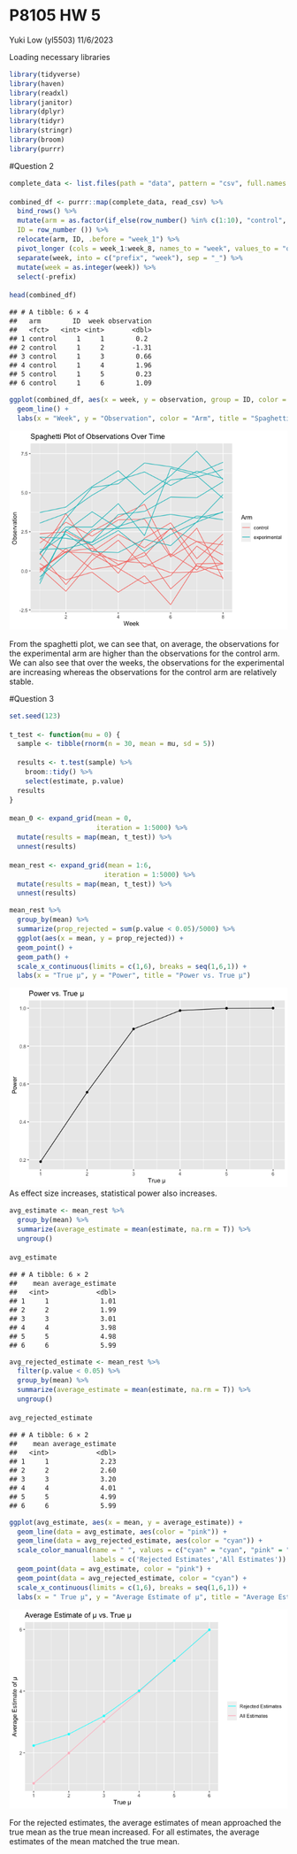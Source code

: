 P8105 HW 5
================
Yuki Low (yl5503)
11/6/2023

Loading necessary libraries

``` r
library(tidyverse)
library(haven)
library(readxl)
library(janitor)
library(dplyr)
library(tidyr)
library(stringr)
library(broom)
library(purrr)
```

\#Question 2

``` r
complete_data <- list.files(path = "data", pattern = "csv", full.names = TRUE)

combined_df <- purrr::map(complete_data, read_csv) %>% 
  bind_rows() %>% 
  mutate(arm = as.factor(if_else(row_number() %in% c(1:10), "control", "experimental")),
  ID = row_number ()) %>%
  relocate(arm, ID, .before = "week_1") %>%
  pivot_longer (cols = week_1:week_8, names_to = "week", values_to = "observation") %>%
  separate(week, into = c("prefix", "week"), sep = "_") %>%
  mutate(week = as.integer(week)) %>%
  select(-prefix)

head(combined_df)
```

    ## # A tibble: 6 × 4
    ##   arm        ID  week observation
    ##   <fct>   <int> <int>       <dbl>
    ## 1 control     1     1        0.2 
    ## 2 control     1     2       -1.31
    ## 3 control     1     3        0.66
    ## 4 control     1     4        1.96
    ## 5 control     1     5        0.23
    ## 6 control     1     6        1.09

``` r
ggplot(combined_df, aes(x = week, y = observation, group = ID, color = arm)) +
  geom_line() +
  labs(x = "Week", y = "Observation", color = "Arm", title = "Spaghetti Plot of Observations Over Time" )
```

![](p8105_hw5_yl5503_files/figure-gfm/unnamed-chunk-3-1.png)<!-- -->

From the spaghetti plot, we can see that, on average, the observations
for the experimental arm are higher than the observations for the
control arm. We can also see that over the weeks, the observations for
the experimental are increasing whereas the observations for the control
arm are relatively stable.

\#Question 3

``` r
set.seed(123)

t_test <- function(mu = 0) {
  sample <- tibble(rnorm(n = 30, mean = mu, sd = 5))
  
  results <- t.test(sample) %>% 
    broom::tidy() %>% 
    select(estimate, p.value)
  results
}

mean_0 <- expand_grid(mean = 0, 
                      iteration = 1:5000) %>% 
  mutate(results = map(mean, t_test)) %>% 
  unnest(results)

mean_rest <- expand_grid(mean = 1:6, 
                        iteration = 1:5000) %>% 
  mutate(results = map(mean, t_test)) %>% 
  unnest(results)
```

``` r
mean_rest %>%
  group_by(mean) %>% 
  summarize(prop_rejected = sum(p.value < 0.05)/5000) %>% 
  ggplot(aes(x = mean, y = prop_rejected)) + 
  geom_point() + 
  geom_path() +
  scale_x_continuous(limits = c(1,6), breaks = seq(1,6,1)) + 
  labs(x = "True μ", y = "Power", title = "Power vs. True μ")
```

![](p8105_hw5_yl5503_files/figure-gfm/unnamed-chunk-5-1.png)<!-- --> As
effect size increases, statistical power also increases.

``` r
avg_estimate <- mean_rest %>% 
  group_by(mean) %>% 
  summarize(average_estimate = mean(estimate, na.rm = T)) %>% 
  ungroup()

avg_estimate
```

    ## # A tibble: 6 × 2
    ##    mean average_estimate
    ##   <int>            <dbl>
    ## 1     1             1.01
    ## 2     2             1.99
    ## 3     3             3.01
    ## 4     4             3.98
    ## 5     5             4.98
    ## 6     6             5.99

``` r
avg_rejected_estimate <- mean_rest %>% 
  filter(p.value < 0.05) %>% 
  group_by(mean) %>% 
  summarize(average_estimate = mean(estimate, na.rm = T)) %>% 
  ungroup()

avg_rejected_estimate
```

    ## # A tibble: 6 × 2
    ##    mean average_estimate
    ##   <int>            <dbl>
    ## 1     1             2.23
    ## 2     2             2.60
    ## 3     3             3.20
    ## 4     4             4.01
    ## 5     5             4.99
    ## 6     6             5.99

``` r
ggplot(avg_estimate, aes(x = mean, y = average_estimate)) +
  geom_line(data = avg_estimate, aes(color = "pink")) +
  geom_line(data = avg_rejected_estimate, aes(color = "cyan")) +
  scale_color_manual(name = " ", values = c("cyan" = "cyan", "pink" = "pink"),
                     labels = c('Rejected Estimates','All Estimates')) +
  geom_point(data = avg_estimate, color = "pink") +
  geom_point(data = avg_rejected_estimate, color = "cyan") +
  scale_x_continuous(limits = c(1,6), breaks = seq(1,6,1)) +
  labs(x = " True μ", y = "Average Estimate of μ", title = "Average Estimate of μ vs. True μ")
```

![](p8105_hw5_yl5503_files/figure-gfm/unnamed-chunk-8-1.png)<!-- -->

For the rejected estimates, the average estimates of mean approached the
true mean as the true mean increased. For all estimates, the average
estimates of the mean matched the true mean.

